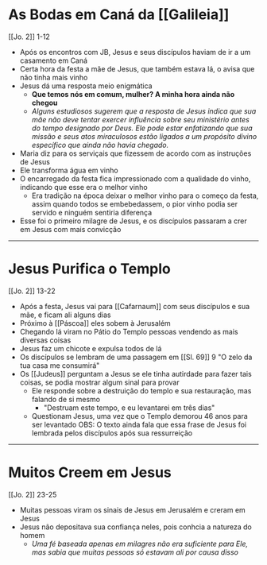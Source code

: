 # As Bodas em Caná da [[Galileia]]
[[Jo. 2]] 1-12
- Após os encontros com JB, Jesus e seus discípulos haviam de ir a um casamento em Caná
- Certa hora da festa a mãe de Jesus, que também estava lá, o avisa que não tinha mais vinho
- Jesus dá uma resposta meio enigmática
	- **Que temos nós em comum, mulher? A minha hora ainda não chegou**
	- *Alguns estudiosos sugerem que a resposta de Jesus indica que sua mãe não deve tentar exercer influência sobre seu ministério antes do tempo designado por Deus. Ele pode estar enfatizando que sua missão e seus atos miraculosos estão ligados a um propósito divino específico que ainda não havia chegado.*
- Maria diz para os serviçais que fizessem de acordo com as instruções de Jesus
- Ele transforma água em vinho
- O encarregado da festa fica impressionado com a qualidade do vinho, indicando que esse era o melhor vinho
	- Era tradição na época deixar o melhor vinho para o começo da festa, assim quando todos se embebedassem, o pior vinho podia ser servido e ninguém sentiria diferença
- Esse foi o primeiro milagre de Jesus, e os discípulos passaram a crer em Jesus com mais convicção

---
# Jesus Purifica o Templo
[[Jo. 2]] 13-22
- Após a festa, Jesus vai para [[Cafarnaum]] com seus discípulos e sua mãe, e ficam ali alguns dias
- Próximo à [[Páscoa]] eles sobem à Jerusalém
- Chegando lá viram no Pátio do Templo pessoas vendendo as mais diversas coisas
- Jesus faz um chicote e expulsa todos de lá
- Os discípulos se lembram de uma passagem em [[Sl. 69]] 9 "O zelo da tua casa me consumirá"
- Os [[Judeus]] perguntam a Jesus se ele tinha autirdade para fazer tais coisas, se podia mostrar algum sinal para provar
	- Ele responde sobre a destruição do templo e sua restauração, mas falando de si mesmo
		- "Destruam este tempo, e eu levantarei em três dias"
	- Questionam Jesus, uma vez que o Templo demorou 46 anos para ser levantado
OBS: O texto ainda fala que essa frase de Jesus foi lembrada pelos discípulos após sua ressurreição

---
# Muitos Creem em Jesus
[[Jo. 2]] 23-25
- Muitas pessoas viram os sinais de Jesus em Jerusalém e creram em Jesus
- Jesus não depositava sua confiança neles, pois conhcia a natureza do homem
	- *Uma fé baseada apenas em milagres não era suficiente para Ele, mas sabia que muitas pessoas só estavam ali por causa disso*